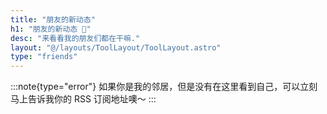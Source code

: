```yaml
---
title: "朋友的新动态"
h1: "朋友的新动态 🎴"
desc: "来看看我的朋友们都在干嘛."
layout: "@/layouts/ToolLayout/ToolLayout.astro"
type: "friends"
---
```


:::note{type="error"}
如果你是我的邻居，但是没有在这里看到自己，可以立刻马上告诉我你的 RSS 订阅地址噢～
:::